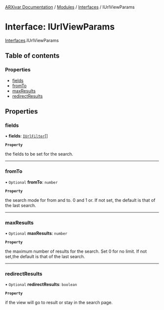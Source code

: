 [ARXivar Documentation](../README.md) / [Modules](../modules.md) / [Interfaces](../modules/Interfaces.md) / IUrlViewParams

# Interface: IUrlViewParams

[Interfaces](../modules/Interfaces.md).IUrlViewParams

## Table of contents

### Properties

- [fields](Interfaces.IUrlViewParams.md#fields)
- [fromTo](Interfaces.IUrlViewParams.md#fromto)
- [maxResults](Interfaces.IUrlViewParams.md#maxresults)
- [redirectResults](Interfaces.IUrlViewParams.md#redirectresults)

## Properties

### fields

• **fields**: [`IUrlFilter`](Interfaces.IUrlFilter.md)[]

**`Property`**

the fields to be set for the search.

___

### fromTo

• `Optional` **fromTo**: `number`

**`Property`**

the search mode for from and to. 0 and 1 or. If not set, the default is that of the last search.

___

### maxResults

• `Optional` **maxResults**: `number`

**`Property`**

the maximum number of results for the search. Set 0 for no limit. If not set,the default is that of the last search.

___

### redirectResults

• `Optional` **redirectResults**: `boolean`

**`Property`**

if the view will go to result or stay in the search page.
